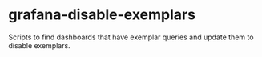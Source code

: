 # grafana-disable-exemplars
Scripts to find dashboards that have exemplar queries  and update them to disable exemplars. 
